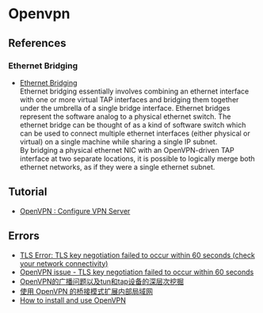 # Openvpn

## References

### Ethernet Bridging

- [Ethernet Bridging](https://openvpn.net/community-resources/ethernet-bridging/)
  <br/>Ethernet bridging essentially involves combining an ethernet interface with one or more virtual TAP interfaces
  and bridging them together under the umbrella of a single bridge interface. Ethernet bridges represent the software
  analog to a physical ethernet switch. The ethernet bridge can be thought of as a kind of software switch which can be
  used to connect multiple ethernet interfaces (either physical or virtual) on a single machine while sharing a single
  IP subnet.<br/>By bridging a physical ethernet NIC with an OpenVPN-driven TAP interface at two separate locations, it
  is possible to logically merge both ethernet networks, as if they were a single ethernet subnet.

## Tutorial

- [OpenVPN : Configure VPN Server](https://www.server-world.info/en/note?os=Rocky_Linux_8&p=openvpn&f=1)

## Errors

- [TLS Error: TLS key negotiation failed to occur within 60 seconds (check your network connectivity)](https://openvpn.net/faq/tls-error-tls-key-negotiation-failed-to-occur-within-60-seconds-check-your-network-connectivity/)
- [OpenVPN issue - TLS key negotiation failed to occur within 60 seconds](https://serverfault.com/questions/765521/openvpn-issue-tls-key-negotiation-failed-to-occur-within-60-seconds)
- [OpenVPN的广播问题以及tun和tap设备的深层次挖掘](http://shanks.link/blog/2022/07/11/openvpn%E7%9A%84%E5%B9%BF%E6%92%AD%E9%97%AE%E9%A2%98%E4%BB%A5%E5%8F%8Atun%E5%92%8Ctap%E8%AE%BE%E5%A4%87%E7%9A%84%E6%B7%B1%E5%B1%82%E6%AC%A1%E6%8C%96%E6%8E%98/)
- [使用 OpenVPN 的桥接模式扩展内部局域网](https://juejin.cn/post/6844903737530515469)
- [How to install and use OpenVPN](https://documentation.ubuntu.com/server/how-to/security/install-openvpn/index.html)